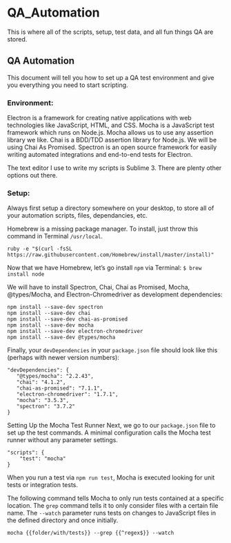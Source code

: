 # QA_Automation
This is where all of the scripts, setup, test data, and all fun things QA are stored.

## QA Automation
This document will tell you how to set up a QA test environment and give you everything you need to start scripting. 

### Environment: 

Electron is a framework for creating native applications with web technologies like JavaScript, HTML, and CSS.
Mocha is a JavaScript test framework which runs on Node.js. Mocha allows us to use any assertion library we like. 
Chai is a BDD/TDD assertion library for Node.js. We will be using Chai As Promised.
Spectron is an open source framework for easily writing automated integrations and end-to-end tests for Electron. 

The text editor I use to write my scripts is Sublime 3. There are plenty other options out there. 


### Setup: 

Always first setup a directory somewhere on your desktop, to store all of your automation scripts, files, dependancies, etc. 

Homebrew is a missing package manager. To install, just throw this command in Terminal `/usr/local`.


    ruby -e "$(curl -fsSL https://raw.githubusercontent.com/Homebrew/install/master/install)"

 
 Now that we have Homebrew, let’s go install `npm` via Terminal:
 `$ brew install node`
 
 We will have to install Spectron, Chai, Chai as Promised, Mocha, @types/Mocha, and Electron-Chromedriver as  development dependencies:

    npm install --save-dev spectron
    npm install --save-dev chai
    npm install --save-dev chai-as-promised
    npm install --save-dev mocha 
    npm install --save-dev electron-chromedriver
    npm install --save-dev @types/mocha

Finally, your `devDependencies` in your `package.json`  file should look like this (perhaps with newer version numbers):

    "devDependencies": {
       "@types/mocha": "2.2.43",
       "chai": "4.1.2",
       "chai-as-promised": "7.1.1",
       "electron-chromedriver": "1.7.1",
       "mocha": "3.5.3",
       "spectron": "3.7.2"
    }

Setting Up the Mocha Test Runner
Next, we go to our `package.json` file to set up the test commands. A minimal configuration calls the Mocha test runner without any parameter settings.

    "scripts": {
        "test": "mocha"
    }

When you run a test via  `npm run test`, Mocha is executed looking for unit tests or integration tests. 

The following command tells Mocha to only run tests contained at a specific location. The `grep` command tells it to only consider files with a certain file name. The `--watch` parameter runs tests on changes to JavaScript files in the defined directory and once initially.

    mocha {{folder/with/tests}} --grep {{^regex$}} --watch
